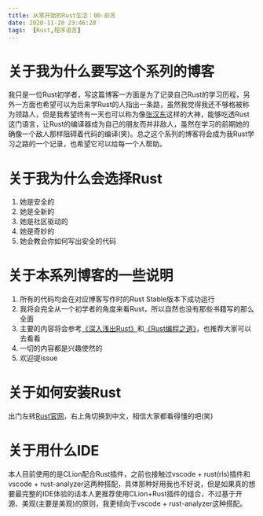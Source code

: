 ```yaml
---
title: 从零开始的Rust生活：00-前言
date: 2020-11-20 23:46:28
tags:  [Rust,程序语言]
---
```


# 关于我为什么要写这个系列的博客

我只是一位Rust初学者，写这篇博客一方面是为了记录自己Rust的学习历程，另外一方面也希望可以为后来学Rust的人指出一条路，虽然我觉得我还不够格被称为领路人，但是我希望终有一天也可以称为像[张汉东](https://github.com/ZhangHanDong/)这样的大神，能够吃透Rust这门语言，让Rust的编译器成为自己的朋友而并非敌人，虽然在学习的前期她的确像一个敌人那样阻碍着代码的编译(笑)。总之这个系列的博客将会成为我Rust学习之路的一个记录，也希望它可以给每一个人帮助。

# 关于我为什么会选择Rust

1. 她是安全的
2. 她是全新的
3. 她是社区驱动的
4. 她是奇妙的
5. 她会教会你如何写出安全的代码

# 关于本系列博客的一些说明

1. 所有的代码均会在对应博客写作时的Rust Stable版本下成功运行
2. 我将会完全从一个初学者的角度来看Rust，所以自然也没有那些书籍写的那么全面
3. 主要的内容将会参考[《深入浅出Rust》](https://book.douban.com/subject/30312231/)和[《Rust编程之道》](https://book.douban.com/subject/30418895/)，也推荐大家可以去看看
4. 一切的内容都是兴趣使然的
5. 欢迎提issue

# 关于如何安装Rust

出门左转[Rust官网](https://www.rust-lang.org/)，右上角切换到中文，相信大家都看得懂的吧(笑)

# 关于用什么IDE

本人目前使用的是CLion配合Rust插件，之前也接触过vscode + rust(rls)插件和vscode + rust-analyzer这两种搭配，具体那种好用我也不好说，但是如果真的想要最完整的IDE体验的话本人更推荐使用CLion+Rust插件的组合，不过基于开源、美观(主要是美观)的原则，我更倾向于vscode + rust-analyzer这种搭配。